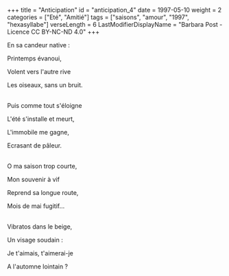 +++
title = "Anticipation"
id = "anticipation_4"
date = 1997-05-10
weight = 2
categories = ["Eté", "Amitié"]
tags = ["saisons", "amour", "1997", "hexasyllabe"]
verseLength = 6
LastModifierDisplayName = "Barbara Post - Licence CC BY-NC-ND 4.0"
+++

En sa candeur native :

Printemps évanoui,

Volent vers l'autre rive

Les oiseaux, sans un bruit.

 \
Puis comme tout s'éloigne

L'été s'installe et meurt,

L'immobile me gagne,

Ecrasant de pâleur.

 \
O ma saison trop courte,

Mon souvenir à vif

Reprend sa longue route,

Mois de mai fugitif...

 \
Vibratos dans le beige,

Un visage soudain :

Je t'aimais, t'aimerai-je

A l'automne lointain ?
